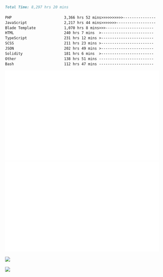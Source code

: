 <!--START_SECTION:waka-->

```markdown
Total Time: 8,297 hrs 20 mins

PHP                        3,366 hrs 52 mins>>>>>>>>>>---------------   39.91 %
JavaScript                 2,217 hrs 44 mins>>>>>>>------------------   26.29 %
Blade Template             1,070 hrs 8 mins>>>----------------------   12.69 %
HTML                       240 hrs 7 mins  >------------------------   02.85 %
TypeScript                 231 hrs 12 mins >------------------------   02.74 %
SCSS                       211 hrs 23 mins >------------------------   02.51 %
JSON                       202 hrs 49 mins >------------------------   02.40 %
Solidity                   181 hrs 6 mins  >------------------------   02.15 %
Other                      138 hrs 51 mins -------------------------   01.65 %
Bash                       112 hrs 47 mins -------------------------   01.34 %
```

<!--END_SECTION:waka-->

![](https://raw.githubusercontent.com/DrMaxis/github-stats-transparent/output/generated/overview.svg)
![](https://raw.githubusercontent.com/DrMaxis/github-stats-transparent/output/generated/languages.svg)

![](https://git-readme-stats-drmaxis-projects.vercel.app/api?username=drmaxis&show_icons=true&theme=outrun&count_private=true&show=reviews,discussions_started,discussions_answered,prs_merged,prs_merged_percentage&custom_title=2024%20Github%20Rank)
 
<a href="https://count.getloli.com/"><img src="https://count.getloli.com/get/@:maxis-the-alchemist?theme=rule34"></a>
<!-- https://count.getloli.com/get/@alchemist?theme=rule34 -->
<br>
